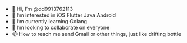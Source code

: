 - 👋 Hi, I’m @dd9913762113
- 👀 I’m interested in iOS Flutter Java Android 
- 🌱 I’m currently learning  Golang
- 💞️ I’m looking to collaborate on everyone
- 📫 How to reach me send Gmail or other things, just like drifting bottle


<!---
dd9913762113/dd9913762113 is a ✨ special ✨ repository because its `README.md` (this file) appears on your GitHub profile.
You can click the Preview link to take a look at your changes.
--->
